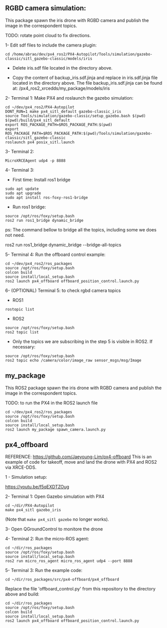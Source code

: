 ## RGBD camera simulation:

This package spawn the iris drone with RGBD camera and publish the image in the correspondent topics. 

TODO: rotate point cloud to fix directions.

1- Edit sdf files to include the camera plugin:

```
cd /home/abrao/dev/px4_ros2/PX4-Autopilot/Tools/simulation/gazebo-classic/sitl_gazebo-classic/models/iris
```

- Delete iris.sdf file located in the directory above.

- Copy the content of backup_iris.sdf.jinja and replace in iris.sdf.jinja file located in the directory above. 
The file backup_iris.sdf.jinja can be found at: /px4_ros2_xrcedds/my_package/models/iris

2- Terminal 1: Make PX4 and roslaunch the gazebo simulation:

```
cd ~/dev/px4_ros2/PX4-Autopilot
DONT_RUN=1 make px4_sitl_default gazebo-classic_iris 
source Tools/simulation/gazebo-classic/setup_gazebo.bash $(pwd) $(pwd)/build/px4_sitl_default
export ROS_PACKAGE_PATH=$ROS_PACKAGE_PATH:$(pwd)
export ROS_PACKAGE_PATH=$ROS_PACKAGE_PATH:$(pwd)/Tools/simulation/gazebo-classic/sitl_gazebo-classic
roslaunch px4 posix_sitl.launch
```

3- Terminal 2: 

```
MicroXRCEAgent udp4 -p 8888
```

4- Terminal 3: 

- First time: Install ros1 bridge

```
sudo apt update
sudo apt upgrade
sudo apt install ros-foxy-ros1-bridge
```

- Run ros1 bridge:

```
source /opt/ros/foxy/setup.bash
ros2 run ros1_bridge dynamic_bridge
```

ps: The command bellow to bridge all the topics, including some we does not need.

ros2 run ros1_bridge dynamic_bridge --bridge-all-topics

5- Terminal 4: Run the offboard control example: 

```
cd ~/dev/px4_ros2/ros_packages
source /opt/ros/foxy/setup.bash
colcon build
source install/local_setup.bash
ros2 launch px4_offboard offboard_position_control.launch.py
```

6- (OPTIONAL) Terminal 5: to check rgbd camera topics 

- ROS1

```
rostopic list
```

- ROS2

```
source /opt/ros/foxy/setup.bash
ros2 topic list 
```

- Only the topics we are subscribing in the step 5 is visible in ROS2. If necessary:

```
source /opt/ros/foxy/setup.bash
ros2 topic echo /camera/color/image_raw sensor_msgs/msg/Image 
```

## my_package

This ROS2 package spawn the iris drone with RGBD camera and publish the image in the correspondent topics. 

TODO: to run the PX4 in the ROS2 launch file

```
cd ~/dev/px4_ros2/ros_packages
source /opt/ros/foxy/setup.bash
colcon build
source install/local_setup.bash
ros2 launch my_package spawn_camera.launch.py
```

## px4_offboard

REFERENCE: https://github.com/Jaeyoung-Lim/px4-offboard
This is an example of code for takeoff, move and land the drone with PX4 and ROS2 via XRCE-DDS.

1 - Simulation setup:

https://youtu.be/f5qEXDTZOug

2- Terminal 1: Open Gazebo simulation with PX4

```
cd ~/dir/PX4-Autopilot
make px4_sitl gazebo_iris
```

(Note that `make px4_sitl gazebo` no longer works).

3- Open QGroundControl to monitore the drone

4- Terminal 2: Run the micro-ROS agent:

```
cd ~/dir/ros_packages
source /opt/ros/foxy/setup.bash
source install/local_setup.bash
ros2 run micro_ros_agent micro_ros_agent udp4 --port 8888
```

5- Terminal 3: Run the example code:

```
cd ~/dir/ros_packages/src/px4-offboard/px4_offboard
```

Replace the file 'offboard_control.py' from this repository to the directory above and build:

```
cd ~/dir/ros_packages
source /opt/ros/foxy/setup.bash
colcon build
source install/local_setup.bash
ros2 launch px4_offboard offboard_position_control.launch.py
```
